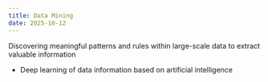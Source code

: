```yaml
---
title: Data Mining
date: 2025-10-12
---
```


Discovering meaningful patterns and rules within large-scale data to extract valuable information

<!--more-->

- Deep learning of data information based on artificial intelligence
